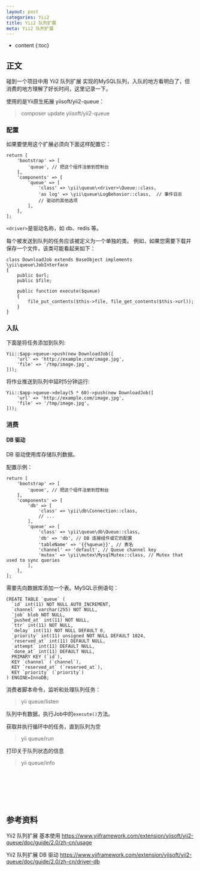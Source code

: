 ```yaml
---
layout: post
categories: Yii2
title: Yii2 队列扩展
meta: Yii2 队列扩展
---
```

* content
{:toc}

## 正文

碰到一个项目中用 Yii2 队列扩展 实现的MySQL队列，入队的地方看明白了，但消费的地方理解了好长时间，这里记录一下。

使用的是Yii原生拓展 yiisoft/yii2-queue：
> composer update yiisoft/yii2-queue

### 配置

如果要使用这个扩展必须向下面这样配置它：
```
return [
    'bootstrap' => [
        'queue', // 把这个组件注册到控制台
    ],
    'components' => [
        'queue' => [
            'class' => \yii\queue\<driver>\Queue::class,
            'as log' => \yii\queue\LogBehavior::class,  // 事件日志
            // 驱动的其他选项
        ],
    ],
];
```

`<driver>`是驱动名称，如 db、redis 等。

每个被发送到队列的任务应该被定义为一个单独的类。 例如，如果您需要下载并保存一个文件，该类可能看起来如下：
```
class DownloadJob extends BaseObject implements \yii\queue\JobInterface
{
    public $url;
    public $file;
    
    public function execute($queue)
    {
        file_put_contents($this->file, file_get_contents($this->url));
    }
}
```

### 入队

下面是将任务添加到队列:
```
Yii::$app->queue->push(new DownloadJob([
    'url' => 'http://example.com/image.jpg',
    'file' => '/tmp/image.jpg',
]));
```

将作业推送到队列中延时5分钟运行:
```
Yii::$app->queue->delay(5 * 60)->push(new DownloadJob([
    'url' => 'http://example.com/image.jpg',
    'file' => '/tmp/image.jpg',
]));
```

### 消费

#### DB 驱动

DB 驱动使用库存储队列数据。

配置示例：
```
return [
    'bootstrap' => [
        'queue', // 把这个组件注册到控制台
    ],
    'components' => [
        'db' => [
            'class' => \yii\db\Connection::class, 
            // ...
        ],
        'queue' => [
            'class' => \yii\queue\db\Queue::class,
            'db' => 'db', // DB 连接组件或它的配置
            'tableName' => '{{%queue}}', // 表名
            'channel' => 'default', // Queue channel key
            'mutex' => \yii\mutex\MysqlMutex::class, // Mutex that used to sync queries
        ],
    ],
];
```

需要先向数据库添加一个表。MySQL示例语句：
```
CREATE TABLE `queue` (
  `id` int(11) NOT NULL AUTO_INCREMENT,
  `channel` varchar(255) NOT NULL,
  `job` blob NOT NULL,
  `pushed_at` int(11) NOT NULL,
  `ttr` int(11) NOT NULL,
  `delay` int(11) NOT NULL DEFAULT 0,
  `priority` int(11) unsigned NOT NULL DEFAULT 1024,
  `reserved_at` int(11) DEFAULT NULL,
  `attempt` int(11) DEFAULT NULL,
  `done_at` int(11) DEFAULT NULL,
  PRIMARY KEY (`id`),
  KEY `channel` (`channel`),
  KEY `reserved_at` (`reserved_at`),
  KEY `priority` (`priority`)
) ENGINE=InnoDB;
```

消费者脚本命令，监听和处理队列任务：
> yii queue/listen

队列中有数据，执行Job中的`execute()`方法。

获取并执行循环中的任务，直到队列为空
> yii queue/run

打印关于队列状态的信息
> yii queue/info



<br/><br/><br/><br/><br/>
## 参考资料

Yii2 队列扩展 基本使用 <https://www.yiiframework.com/extension/yiisoft/yii2-queue/doc/guide/2.0/zh-cn/usage>

Yii2 队列扩展 DB 驱动 <https://www.yiiframework.com/extension/yiisoft/yii2-queue/doc/guide/2.0/zh-cn/driver-db>
